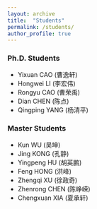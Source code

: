 ```yaml
---
layout: archive
title:  "Students"
permalink: /students/
author_profile: true
---
```


### Ph.D. Students
+ Yixuan CAO (曹逸轩)
+ Hongwei LI (李宏伟)
+ Rongyu CAO (曹荣禹)
+ Dian CHEN (陈点)
+ Qingping YANG (杨清平)


### Master Students
+ Kun WU (吴坤)
+ Jing KONG (孔静)
+ Yingpeng HU (胡英鹏)
+ Feng HONG (洪峰)
+ Zhengqi XU (徐政奇)
+ Zhenrong CHEN (陈峥嵘)
+ Chengxuan XIA (夏承轩)

